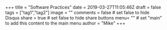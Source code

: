 +++
title = "Software Practices"
date = 2019-03-27T11:05:46Z
draft = false
tags = ["tag1","tag2"]
image = ""
comments = false # set false to hide Disqus
share = true	# set false to hide share buttons
menu= ""		# set "main" to add this content to the main menu
author = "Mike"
+++